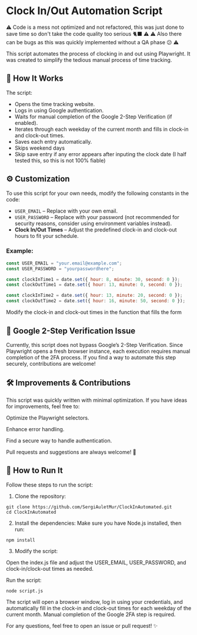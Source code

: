 # Clock In/Out Automation Script
⚠️ Code is a mess not optimized and not refactored, this was just done to save time so don't take the code quality too serious 🐈‍⬛ ⚠️
⚠️ Also there can be bugs as this was quickly implemented without a QA phase 😕 ⚠️

This script automates the process of clocking in and out using Playwright. It was created to simplify the tedious manual process of time tracking.

## 🚀 How It Works

The script:

- Opens the time tracking website.
- Logs in using Google authentication.
- Waits for manual completion of the Google 2-Step Verification (if enabled).
- Iterates through each weekday of the current month and fills in clock-in and clock-out times.
- Saves each entry automatically.
- Skips weekend days
- Skip save entry if any error appears after inputing the clock date (I half tested this, so this is not 100% fiable)

## ⚙️ Customization

To use this script for your own needs, modify the following constants in the code:

- `USER_EMAIL` – Replace with your own email.
- `USER_PASSWORD` – Replace with your password (not recommended for security reasons, consider using environment variables instead).
- **Clock In/Out Times** – Adjust the predefined clock-in and clock-out hours to fit your schedule.

### Example:

```js
const USER_EMAIL = "your.email@example.com";
const USER_PASSWORD = "yourpasswordhere";

const clockInTime1 = date.set({ hour: 8, minute: 30, second: 0 });
const clockOutTime1 = date.set({ hour: 13, minute: 0, second: 0 });

const clockInTime2 = date.set({ hour: 13, minute: 20, second: 0 });
const clockOutTime2 = date.set({ hour: 16, minute: 50, second: 0 });
```
Modify the clock-in and clock-out times in the function that fills the form

## 🔐 Google 2-Step Verification Issue
Currently, this script does not bypass Google’s 2-Step Verification. Since Playwright opens a fresh browser instance, each execution requires manual completion of the 2FA process. If you find a way to automate this step securely, contributions are welcome!

## 🛠️ Improvements & Contributions
This script was quickly written with minimal optimization. If you have ideas for improvements, feel free to:

Optimize the Playwright selectors.

Enhance error handling.

Find a secure way to handle authentication.

Pull requests and suggestions are always welcome! 🚀

## 📝 How to Run It
Follow these steps to run the script:

1. Clone the repository:

```
git clone https://github.com/SergiAuletMur/ClockInAutomated.git
cd ClockInAutomated
```

2. Install the dependencies:
Make sure you have Node.js installed, then run:

```
npm install
```

3. Modify the script:

Open the index.js file and adjust the USER_EMAIL, USER_PASSWORD, and clock-in/clock-out times as needed.

Run the script:
````
node script.js
````

The script will open a browser window, log in using your credentials, and automatically fill in the clock-in and clock-out times for each weekday of the current month. Manual completion of the Google 2FA step is required.

For any questions, feel free to open an issue or pull request! ✨
